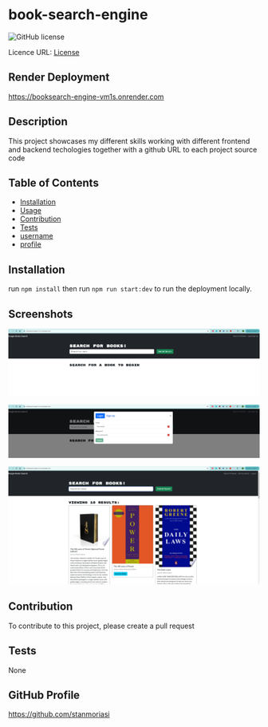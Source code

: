 # book-search-engine

  ![GitHub license](https://img.shields.io/badge/License-AGPL-blue.svg)

  Licence URL: [License](https://opensource.org/licenses/AGPL)

  ## Render Deployment
  https://booksearch-engine-vm1s.onrender.com

  ## Description
  This project showcases my different skills working with different frontend and backend techologies together with a github URL to each project source code

  ## Table of Contents
  - [Installation](#installation) 
  - [Usage](#usage) 
  - [Contribution](#contribution)
  - [Tests](#tests) 
  - [username](#username)  
  - [profile](#github-profile) 

  ## Installation
  run `npm install`
  then run `npm run start:dev` to run the deployment locally.

  ## Screenshots
  ![alt text](image.png)

  ![alt text](image-1.png)

  ![alt text](image-2.png)
  

  ## Contribution
  To contribute to this project, please create a pull request

  ## Tests
  None

  ## GitHub Profile
  https://github.com/stanmoriasi
